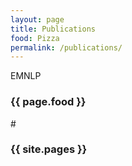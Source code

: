 ```yaml
---
layout: page
title: Publications
food: Pizza
permalink: /publications/
---
```


EMNLP
<h3>{{ page.food }}</h3>
#<h3>{{ site.pages }}</h3>
